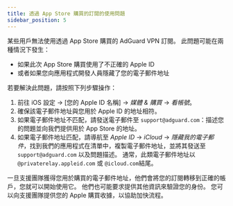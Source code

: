 ```yaml
---
title: 透過 App Store 購買的訂閱的使用問題
sidebar_position: 5
---
```


某些用戶無法使用透過 App Store 購買的 AdGuard VPN 訂閱。 此問題可能在兩種情況下發生：

- 如果此次 App Store 購買使用了不正確的 Apple ID
- 或者如果您向應用程式開發人員隱藏了您的電子郵件地址

若要解決此問題，請按照下列步驟操作：

1. 前往 iOS 設定 → [您的 Apple ID 名稱] → *媒體 & 購買* → *看帳號*。
1. 確保該電子郵件地址與您用於 Apple ID 的地址相符。
1. 如果電子郵件地址不匹配，請發送電子郵件至 `support@adguard.com`：描述您的問題並向我們提供用於 App Store 的地址。
1. 如果電子郵件地址匹配，請導航至 *Apple ID* → *iCloud* → *隱藏我的電子郵件*，找到我們的應用程式在清單中，複製電子郵件地址，並將其發送至 `support@adguard.com` 以及問題描述。 通常，此類電子郵件地址以 `@privaterelay.appleid.com` 或 `@icloud.com`結尾。

一旦支援團隊獲得您用於購買的電子郵件地址，他們會將您的訂閱轉移到正確的帳戶，您就可以開始使用它。 他們也可能要求提供其他資訊來驗證您的身份。 您可以向支援團隊提供您的 Apple 購買收據，以協助加快流程。
